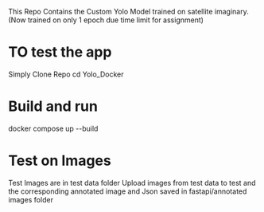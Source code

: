 This Repo Contains the Custom Yolo Model trained on satellite imaginary.(Now trained on only 1 epoch due time limit for assignment)
# TO test the app
Simply Clone Repo
cd Yolo_Docker
# Build and run
docker compose up --build
# Test on Images
Test Images are in test data folder
Upload images from test data to test and the corresponding annotated image and Json saved in fastapi/annotated images folder
